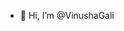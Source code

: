 - 👋 Hi, I’m @VinushaGali

<!---
VinushaGali/VinushaGali is a ✨ special ✨ repository because its `README.md` (this file) appears on your GitHub profile.
You can click the Preview link to take a look at your changes.
--->
